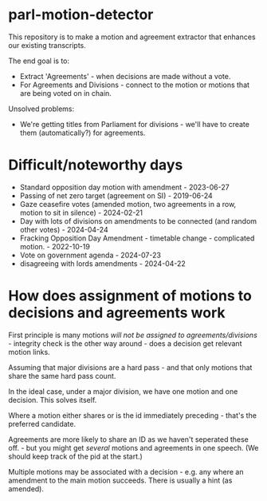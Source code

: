
# parl-motion-detector

This repository is to make a motion and agreement extractor that enhances our existing transcripts.

The end goal is to:

- Extract 'Agreements' - when decisions are made without a vote.
- For Agreements and Divisions - connect to the motion or motions that are being voted on in chain.

Unsolved problems:

- We're getting titles from Parliament for divisions - we'll have to create them (automatically?) for agreements.

# Difficult/noteworthy days

- Standard opposition day motion with amendment - 2023-06-27
- Passing of net zero target (agreement on SI) - 2019-06-24
- Gaze ceasefire votes (amended motion, two agreements in a row, motion to sit in silence) - 2024-02-21
- Day with lots of divisions on amendments to be connected (and random other votes) - 2024-04-24
- Fracking Opposition Day Amendment - timetable change - complicated motion.  - 2022-10-19
- Vote on government agenda - 2024-07-23
- disagreeing with lords amendments - 2024-04-22

# How does assignment of motions to decisions and agreements work

First principle is many motions *will not be assigned to agreements/divisions* - integrity check is the other way around - does a decision get relevant motion links.

Assuming that major divisions are a hard pass - and that only motions that share the same hard pass count. 

In the ideal case, under a major division, we have one motion and one decision. This solves itself.

Where a motion either shares or is the id immediately preceding - that's the preferred candidate. 

Agreements are more likely to share an ID as we haven't seperated these off. - but you might get *several* motions and agreements in one speech.  (We should keep track of the pid at the start.)

Multiple motions may be associated with a decision - e.g. any where an amendment to the main motion succeeds. There is usually a hint (as amended).


